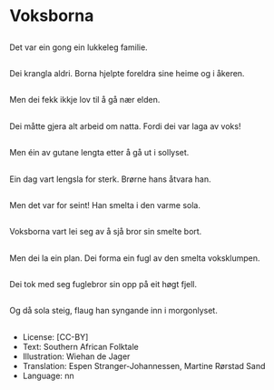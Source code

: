 # Voksborna

##
Det var ein gong ein lukkeleg familie.

##
Dei krangla aldri. Borna hjelpte foreldra sine heime og i åkeren.

##
Men dei fekk ikkje lov til å gå nær elden.

##
Dei måtte gjera alt arbeid om natta. Fordi dei var laga av voks!

##
Men éin av gutane lengta etter å gå ut i sollyset.

##
Ein dag vart lengsla for sterk. Brørne hans åtvara han.

##
Men det var for seint! Han smelta i den varme sola.

##
Voksborna vart lei seg av å sjå bror sin smelte bort.

##
Men dei la ein plan. Dei forma ein fugl av den smelta voksklumpen.

##
Dei tok med seg fuglebror sin opp på eit høgt fjell.

##
Og då sola steig, flaug han syngande inn i morgonlyset.

##
* License: [CC-BY]
* Text: Southern African Folktale
* Illustration: Wiehan de Jager
* Translation: Espen Stranger-Johannessen, Martine Rørstad Sand
* Language: nn

